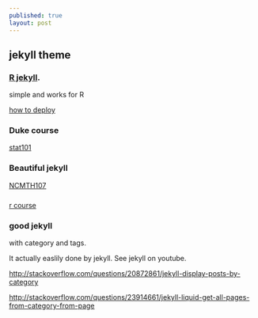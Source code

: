 ```yaml
---
published: true
layout: post
---
```

## jekyll theme

###  [R jekyll](https://github.com/yihui/knitr-jekyll). 
simple and works for R

[how to deploy](http://yihui.name/knitr-jekyll/2014/09/jekyll-with-knitr.html)


### Duke course

[stat101](https://www2.stat.duke.edu/courses/Spring16/sta101.001/)


### Beautiful jekyll
[NCMTH107](https://github.com/droglenc/NCMTH107)

###
[r course](https://github.com/ateucher/rcourse_site)


### good jekyll

with category and tags.

It actually easlily done by jekyll. See jekyll on youtube.

http://stackoverflow.com/questions/20872861/jekyll-display-posts-by-category

http://stackoverflow.com/questions/23914661/jekyll-liquid-get-all-pages-from-category-from-page